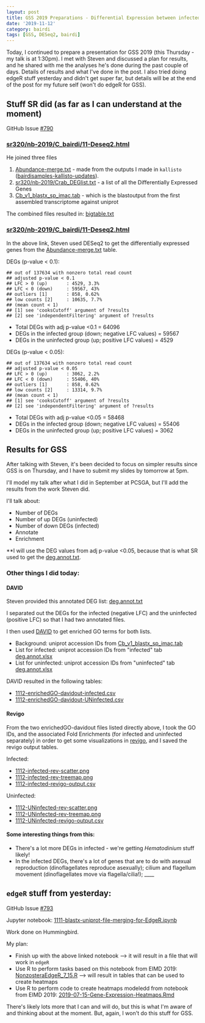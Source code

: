 ```yaml
---
layout: post
title: GSS 2019 Preparations - Differential Expression between infected and uninfected
date: '2019-11-12'
category: bairdi
tags: [GSS, DESeq2, bairdi]
---
```

Today, I continued to prepare a presentation for GSS 2019 (this Thursday - my talk is at 1:30pm). I met with Steven and discussed a plan for results, and he shared with me the analyses he's done during the past couple of days. Details of results and what I've done in the post. I also tried doing edgeR stuff yesterday and didn't get super far, but details will be at the end of the post for my future self (won't do edgeR for GSS). 

## Stuff SR did (as far as I can understand at the moment)
GitHub Issue [#790](https://github.com/RobertsLab/resources/issues/790)

### [sr320/nb-2019/C_bairdi/11-Deseq2.html](http://htmlpreview.github.io/?https://github.com/sr320/nb-2019/blob/master/C_bairdi/11-Deseq2.html)

He joined three files      
1. [Abundance-merge.txt](https://raw.githubusercontent.com/sr320/nb-2019/master/C_bairdi/analyses/Abundance-merge.txt) - made from the outputs I made in `kallisto` ([bairdisamples-kallisto-updates](https://grace-ac.github.io/bairdisamples-kallisto-updates/)).
2. [sr320/nb-2019/Crab_DEGlist.txt](https://raw.githubusercontent.com/sr320/nb-2019/master/C_bairdi/analyses/Crab_DEGlist.txt) - a list of all the Differentially Expressed Genes 
3. [Cb_v1_blastx_sp_imac.tab](https://raw.githubusercontent.com/sr320/nb-2019/master/C_bairdi/analyses/Cb_v1_blastx_sp_imac.tab) - which is the blastoutput from the first assembled transcriptome against uniprot

The combined files resulted in: [bigtable.txt](https://raw.githubusercontent.com/sr320/nb-2019/master/C_bairdi/analyses/bigtable.txt)

### [sr320/nb-2019/C_bairdi/11-Deseq2.html](http://htmlpreview.github.io/?https://github.com/sr320/nb-2019/blob/master/C_bairdi/11-Deseq2.html)

In the above link, Steven used DESeq2 to get the differentially expressed genes from the [Abundance-merge.txt](https://raw.githubusercontent.com/sr320/nb-2019/master/C_bairdi/analyses/Abundance-merge.txt) table. 

DEGs (p-value < 0.1):     
```
## out of 137634 with nonzero total read count
## adjusted p-value < 0.1
## LFC > 0 (up)       : 4529, 3.3%
## LFC < 0 (down)     : 59567, 43%
## outliers [1]       : 858, 0.62%
## low counts [2]     : 10635, 7.7%
## (mean count < 1)
## [1] see 'cooksCutoff' argument of ?results
## [2] see 'independentFiltering' argument of ?results
```

- Total DEGs with adj p-value <0.1 = 64096       
- DEGs in the infected group (down; negative LFC values) = 59567
- DEGs in the uninfected group (up; positive LFC values) = 4529

DEGs (p-value < 0.05):      
```
## out of 137634 with nonzero total read count
## adjusted p-value < 0.05
## LFC > 0 (up)       : 3062, 2.2%
## LFC < 0 (down)     : 55406, 40%
## outliers [1]       : 858, 0.62%
## low counts [2]     : 13314, 9.7%
## (mean count < 1)
## [1] see 'cooksCutoff' argument of ?results
## [2] see 'independentFiltering' argument of ?results
```

- Total DEGs with adj p-value <0.05 = 58468
- DEGs in the infected group (down; negative LFC values) = 55406
- DEGs in the uninfected group (up; positive LFC values) = 3062


## Results for GSS
After talking with Steven, it's been decided to focus on simpler results since GSS is on Thursday, and I have to submit my slides by tomorrow at 5pm. 

I'll model my talk after what I did in September at PCSGA, but I'll add the results from the work Steven did. 

I'll talk about:   
- Number of DEGs
- Number of up DEGs (uninfected)
- Number of down DEGs (infected)
- Annotate 
- Enrichment 

**I will use the DEG values from adj p-value <0.05, because that is what SR used to get the [deg.annot.txt](https://raw.githubusercontent.com/sr320/nb-2019/master/C_bairdi/analyses/deg.annot.txt). 

### Other things I did today:  
#### DAVID
Steven provided this annotated DEG list: [deg.annot.txt](https://raw.githubusercontent.com/sr320/nb-2019/master/C_bairdi/analyses/deg.annot.txt)

I separated out the DEGs for the infected (negative LFC) and the uninfected (positive LFC) so that I had two annotated files. 

I then used [DAVID](https://david.ncifcrf.gov) to get enriched GO terms for both lists. 

- Background: uniprot accession IDs from [Cb_v1_blastx_sp_imac.tab](https://raw.githubusercontent.com/sr320/nb-2019/master/C_bairdi/analyses/Cb_v1_blastx_sp_imac.tab)
- List for infected: uniprot accession IDs from "infected" tab [deg.annot.xlsx](https://github.com/RobertsLab/project-crab/blob/master/analyses/deg.annot.xlsx)
- List for uninfected: uniprot accession IDs from "uninfected" tab [deg.annot.xlsx](https://github.com/RobertsLab/project-crab/blob/master/analyses/deg.annot.xlsx)

DAVID resulted in the following tables:     
- [1112-enrichedGO-davidout-infected.csv](https://github.com/RobertsLab/project-crab/blob/master/analyses/1112-enrichedGO-davidout-infected.csv)
- [1112-enrichedGO-davidout-UNinfected.csv](https://github.com/RobertsLab/project-crab/blob/master/analyses/1112-enrichedGO-davidout-UNinfected.csv)

#### Revigo
From the two enrichedGO-davidout files listed directly above, I took the GO IDs, and the associated Fold Enrichments (for infected and uninfected separately) in order to get some visualizations in [revigo](http://revigo.irb.hr), and I saved the revigo output tables. 

Infected:       
- [1112-infected-rev-scatter.png](https://github.com/RobertsLab/project-crab/blob/master/analyses/1112-infected-rev-scatter.png)
- [1112-infected-rev-treemap.png](https://github.com/RobertsLab/project-crab/blob/master/analyses/1112-infected-rev-treemap.png)
- [1112-infected-revigo-output.csv](https://github.com/RobertsLab/project-crab/blob/master/analyses/1112-infected-revigo-output.csv)

Uninfected:     
- [1112-UNinfected-rev-scatter.png](https://github.com/RobertsLab/project-crab/blob/master/analyses/1112-UNinfected-rev-scatter.png)
- [1112-UNinfected-rev-treemap.png](https://github.com/RobertsLab/project-crab/blob/master/analyses/1112-UNinfected-rev-treemap.png)
- [1112-UNinfected-revigo-output.csv](https://github.com/RobertsLab/project-crab/blob/master/analyses/1112-UNinfected-revigo-output.csv)

#### Some interesting things from this: 
- There's a lot more DEGs in infected - we're getting _Hematodinium_ stuff likely!
- In the infected DEGs, there's a lot of genes that are to do with asexual reproduction (dinoflagellates reproduce asexually); cilium and flagellum movement (dinoflagellates move via flagella/cilia!); ____

## `edgeR` stuff from yesterday: 
GitHub Issue [#793](https://github.com/RobertsLab/resources/issues/793)

Jupyter notebook: [1111-blastx-uniprot-file-merging-for-EdgeR.ipynb](https://github.com/RobertsLab/project-crab/blob/master/notebooks/1111-blastx-uniprot-file-merging-for-EdgeR.ipynb)

Work done on Hummingbird. 

My plan:  
- Finish up with the above linked notebook --> it will result in a file that will work in `edgeR` 
- Use R to perform tasks based on this notebook from EIMD 2019: [NonzosteraEdgeR_7_15.R](https://github.com/eimd-2019/project-EWD-transcriptomics/blob/master/analyses/EdgeR/NonzosteraEdgeR_7_15.R) --> will result in tables that can be used to create heatmaps
- Use R to perform code to create heatmaps modeledd from notebook from EIMD 2019: [2019-07-15-Gene-Expression-Heatmaps.Rmd](https://github.com/eimd-2019/project-EWD-transcriptomics/blob/master/analyses/EdgeR/2019-07-15-Gene-Expression-Heatmaps.Rmd)

There's likely lots more that I can and will do, but this is what I'm aware of and thinking about at the moment. But, again, I won't do this stuff for GSS. 
